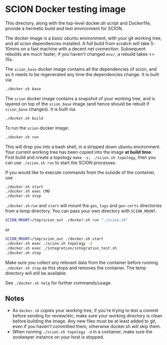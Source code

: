 # SCION Docker testing image

This directory, along with the top-level docker.sh script and Dockerfile, provide a hermetic build
and test environment for SCION.

The docker image is a basic ubuntu environment, with your git working tree, and all scion
dependencies installed. A full build from scratch will take 5-10mins on a fast machine with a
decent net connection. Subsequent rebuilds are much faster; if you haven't changed `env/`, a
rebuild takes <= 15s.

The `scion_base` docker image contains all the dependencies of scion, and so it needs to be
regenerated any time the dependencies change. It is built via:

```bash
./docker.sh base
```

The `scion` docker image contains a snapshot of your working tree, and is layered on top of the
`scion_base` image (and hence should be rebuilt if `scion_base` changes). It is built via:

```bash
./docker.sh build
```

To run the `scion` docker image:

```bash
./docker.sh run
```

This will drop you into a bash shell, in a stripped down ubuntu environment. Your current working
tree has been copied into the image **at build time**. First build and create a topology
`make -s; ./scion.sh topology`, then you can use `./scion.sh run` to start the SCION processes.

If you would like to execute commands from the outside of the container, use

```bash
./docker.sh start
./docker.sh exec CMD
./docker.sh stop
```

`./docker.sh` `run` and `start` will mount the `gen`, `logs` and `gen-certs` directories from a
temp directory. You can pass your own directory with `SCION_MOUNT`.

```bash
SCION_MOUNT=/tmp/scion_out ./docker.sh run "./scion.sh"
```

or

```bash
SCION_MOUNT=/tmp/scion_out ./docker.sh start
./docker.sh exec ./scion.sh topology -d
./docker.sh exec ./integration/integration_test.sh
./docker.sh stop
```

Make sure you collect any relevant data from the container before running `./docker.sh stop` as
this stops and removes the container. The temp directory will still be available.

See `./docker.sh help` for further commands/usage.

## Notes

- As `docker.sh` copies your _working tree_, if you're trying to test a commit before sending for
  review/etc, make sure your working directory is clean before building the image. Any new files
  must be at least added to git, even if you haven't committed them, otherwise docker.sh will skip
  them.
- When running `./scion.sh topology -d` in a container, make sure the zookeeper instance on your
  host is stopped.
